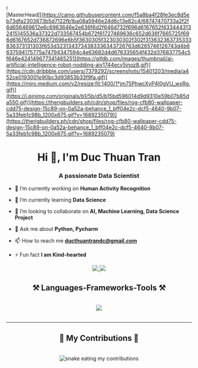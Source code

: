 
![MasterHead[[[(https://camo.githubusercontent.com/f5a8ba4f28fe3ec8d5eb73dfa2303873b5d7122fb1ba08a5946e24d6c13e82c4/68747470733a2f2f6d656469612e6c6963646e2e636f6d2f646d732f696d6167652f4334443132415145536a37322d733567454b672f61727469636c652d636f7665725f696d6167652d736872696e6b5f3630305f323030302f302f313632363735333836373131303f653d3231343734383336343726763d6265746126743d4b6637594175775a74794347594c4e63682d4d676335654f432d376837754c5f646e424149677341465251](https://gifdb.com/images/thumbnail/ai-artificial-intelligence-robot-nodding-aiv1744ecv5jnoz8.gif)](https://cdn.dribbble.com/users/7379292/screenshots/15401203/media/a452ce0193001e90bc3d93853b33f9fa.gif)](https://miro.medium.com/v2/resize:fit:1400/1*jm75PhwcXyP4I0gVU_wxRg.gif)](https://i.pinimg.com/originals/b1/5b/d5/b15bd596014d9d9310e59b07b85da550.gif)](https://therigbuilders.ph/cdn/shop/files/rog-cfb80-wallpaper-cdd75-design-15c89-on-0a52a-behance_1_bff04e2c-dcf5-4640-9b07-5a33feb1c98b_1200x675.gif?v=1689235079)](https://therigbuilders.ph/cdn/shop/files/rog-cfb80-wallpaper-cdd75-design-15c89-on-0a52a-behance_1_bff04e2c-dcf5-4640-9b07-5a33feb1c98b_1200x675.gif?v=1689235079) ](https://user-images.githubusercontent.com/59453698/178947079-df3cd391-b419-4258-a542-b9a7e47e4351.gif)



 <h1 align="center">Hi 👋, I'm Duc Thuan Tran</h1>
<h3 align="center">A passionate Data Scientist</h3>

 

- 🔭 I’m currently working on **Human Activity Recognition**

- 🌱 I’m currently learning **Data Science**

- 👯 I’m looking to collaborate on **AI, Machine Learning, Data Science Project**

- 💬 Ask me about **Python, Pycharm**

- 📫 How to reach me **ducthuantrandc@gmail.com**

- ⚡ Fun fact **I am Kind-hearted**

<div align="center"> 
  <a href="mailto:ducthuantrandc@gmail.com">
    <img src="https://img.shields.io/badge/Gmail-333333?style=for-the-badge&logo=gmail&logoColor=red" />
  </a>
  <a href="https://linkedin.com/in/ducthuantran" target="_blank">
    <img src="https://img.shields.io/badge/LinkedIn-0077B5?style=for-the-badge&logo=linkedin&logoColor=white" target="_blank" />
  </a>
</div>

<h2 align="center">⚒️ Languages-Frameworks-Tools ⚒️</h2>
<br/>
<div align="center">
    <img src="https://skillicons.dev/icons?i=python,javascript,html,css,react,tensorflow,nodejs,nextjs,figma,vscode,pycharm,flask,git,jupyter" /><br>
</div>
<br/>
<hr/>

<div align="center">
  <h2>🐍 My Contributions 🐍</h2>
  <br>
  <img alt="snake eating my contributions" src="https://raw.githubusercontent.com/ThuanDanchoi/ThuanDanchoi/output/github-contribution-grid-snake.svg" />
  
  <br/><br/><br/>
</div>



 
